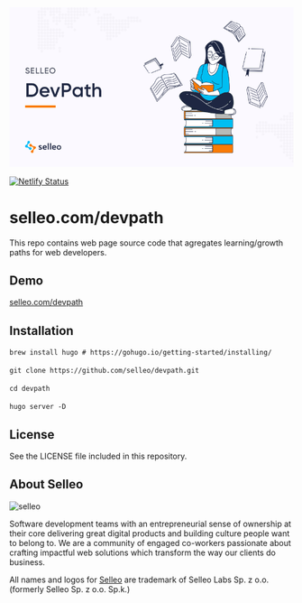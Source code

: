 <p align="center">
  <img src="https://github.com/Selleo/devpath/raw/master/content/devpath.png" alt="DevPath Framework">
</p>

[![Netlify Status](https://api.netlify.com/api/v1/badges/078b6eb3-93da-450e-aabb-819100f1c056/deploy-status)](https://app.netlify.com/sites/selleo-devpath/deploys)

# selleo.com/devpath

This repo contains web page source code that agregates learning/growth paths for web developers.

## Demo

[selleo.com/devpath](https://selleo.com/devpath)

## Installation

```
brew install hugo # https://gohugo.io/getting-started/installing/

git clone https://github.com/selleo/devpath.git

cd devpath

hugo server -D
```

## License

See the LICENSE file included in this repository.

## About Selleo

![selleo](https://raw.githubusercontent.com/Selleo/selleo-resources/master/public/github_footer.png)

Software development teams with an entrepreneurial sense of ownership at their core delivering great digital products and building culture people want to belong to. We are a community of engaged co-workers passionate about crafting impactful web solutions which transform the way our clients do business.

All names and logos for [Selleo](https://selleo.com/about) are trademark of Selleo Labs Sp. z o.o. (formerly Selleo Sp. z o.o. Sp.k.)
